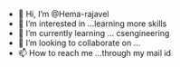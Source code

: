 - 👋 Hi, I’m @Hema-rajavel
- 👀 I’m interested in ...learning more skills
- 🌱 I’m currently learning ... csengineering
- 💞️ I’m looking to collaborate on ...
- 📫 How to reach me ...through my mail id

<!---
Hema-rajavel/Hema-rajavel is a ✨ special ✨ repository because its `README.md` (this file) appears on your GitHub profile.
You can click the Prev
